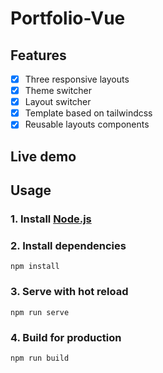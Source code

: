 # Portfolio-Vue

<!-- <p align="center">
<img src="src/assets/layouts.gif" />
</p> -->

## Features
* [x] Three responsive layouts
* [x] Theme switcher
* [x] Layout switcher
* [x] Template based on tailwindcss
* [x] Reusable layouts components

## Live demo

## Usage

### 1. Install [Node.js](https://nodejs.org/en/)

### 2. Install dependencies
```
npm install
```
### 3. Serve with hot reload
```
npm run serve
```
### 4. Build for production
```
npm run build
```
